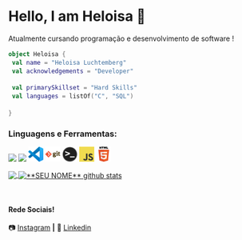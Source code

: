 <h1> Hello, I am Heloisa 👋 </h1>

Atualmente cursando programação e desenvolvimento de software !


```kotlin
object Heloisa {
 val name = "Heloisa Luchtemberg"
 val acknowledgements = "Developer"
 
 val primarySkillset = "Hard Skills"
 val languages = listOf("C", "SQL") 

}
```

<h3> Linguagens e Ferramentas: </h3>  

<code><img height="30" src="https://img2.gratispng.com/20180426/dhq/kisspng-logo-c-5ae210bc560be0.5580505615247648603525.jpg"></code>
<code><img height="30" src="https://cdn-icons-png.flaticon.com/512/3161/3161158.png"></code>
<code><img height="30" src="https://raw.githubusercontent.com/github/explore/80688e429a7d4ef2fca1e82350fe8e3517d3494d/topics/visual-studio-code/visual-studio-code.png"></code>
<code><img height="30" src="https://raw.githubusercontent.com/github/explore/80688e429a7d4ef2fca1e82350fe8e3517d3494d/topics/git/git.png"></code>
<code><img height="30" src="https://raw.githubusercontent.com/github/explore/80688e429a7d4ef2fca1e82350fe8e3517d3494d/topics/terminal/terminal.png"></code>
<code><img height="30" src="https://raw.githubusercontent.com/github/explore/80688e429a7d4ef2fca1e82350fe8e3517d3494d/topics/javascript/javascript.png"></code>
<code><img height="30" src="https://raw.githubusercontent.com/github/explore/80688e429a7d4ef2fca1e82350fe8e3517d3494d/topics/html/html.png"></code>




<a href="https://github.com/Hlucht">
  <img align="center" src="https://github-readme-stats.vercel.app/api/top-langs/?username=Hlucht&theme=dracula&hide_langs_below=1" />
</a>

<a href="https://github.com/Hlucht">
 <img align="center" src="https://github-readme-stats.vercel.app/api?username=Hlucht&show_icons=true&theme=dracula&line_height=27" alt="**SEU NOME** github stats"/>
</a>

[instagram]: https://www.instagram.com/hlucht_/
[linkedin]: https://www.linkedin.com/in/heloisa-luchtemberg/
<br>

#### Rede Sociais!

📷 [Instagram][instagram] **|** 
👔 [Linkedin][linkedin]
